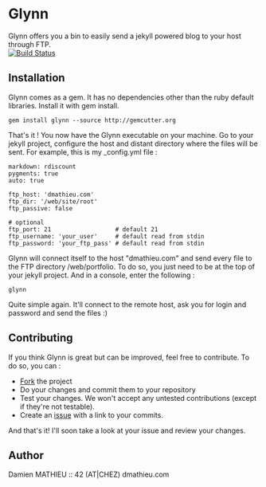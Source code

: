 Glynn
=====

Glynn offers you a bin to easily send a jekyll powered blog to your host through FTP.  
[![Build Status](https://travis-ci.org/dmathieu/glynn.png)](https://travis-ci.org/dmathieu/glynn)

Installation
------------

Glynn comes as a gem. It has no dependencies other than the ruby default libraries.
Install it with gem install.

    gem install glynn --source http://gemcutter.org

That's it ! You now have the Glynn executable on your machine.
Go to your jekyll project, configure the host and distant directory where the files will be sent.
For example, this is my _config.yml file :

    markdown: rdiscount
    pygments: true
    auto: true
    
    ftp_host: 'dmathieu.com'
    ftp_dir: '/web/site/root'
    ftp_passive: false
    
    # optional
    ftp_port: 21                  # default 21
    ftp_username: 'your_user'     # default read from stdin
    ftp_password: 'your_ftp_pass' # default read from stdin

Glynn will connect itself to the host "dmathieu.com" and send every file to the FTP directory /web/portfolio.
To do so, you just need to be at the top of your jekyll project. And in a console, enter the following :

    glynn

Quite simple again. It'll connect to the remote host, ask you for login and password and send the files :)

Contributing
------------

If you think Glynn is great but can be improved, feel free to contribute.
To do so, you can :

* [Fork](http://help.github.com/forking/) the project
* Do your changes and commit them to your repository
* Test your changes. We won't accept any untested contributions (except if they're not testable).
* Create an [issue](http://github.com/dmathieu/glynn/issues) with a link to your commits.

And that's it! I'll soon take a look at your issue and review your changes.

Author
------------------

Damien MATHIEU :: 42 (AT|CHEZ) dmathieu.com
